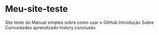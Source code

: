 # Meu-site-teste

Site teste do Manual simples sobre como usar o GitHub
Introdução
Sobre
Curiosidades
aprendizado
history
conclusão 
